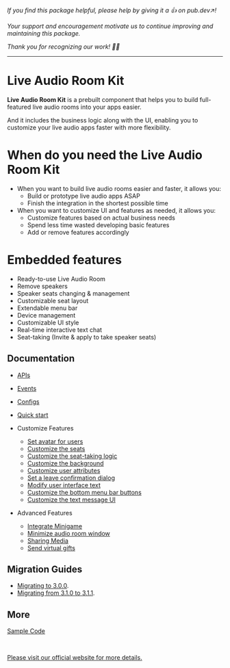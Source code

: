 *If you find this package helpful, please help by giving it a 👍 on pub.dev↗️!*

*Your support and encouragement motivate us to continue improving and maintaining this package.*

*Thank you for recognizing our work! 👏👏*

---

# Live Audio Room Kit

**Live Audio Room Kit** is a prebuilt component that helps you to build full-featured live audio rooms into your apps easier.

And it includes the business logic along with the UI, enabling you to customize your live audio apps faster with more flexibility.

# When do you need the Live Audio Room Kit

- When you want to build live audio rooms easier and faster, it allows you:
  - Build or prototype live audio apps ASAP
  - Finish the integration in the shortest possible time
- When you want to customize UI and features as needed, it allows you:
  - Customize features based on actual business needs
  - Spend less time wasted developing basic features
  - Add or remove features accordingly

# Embedded features

- Ready-to-use Live Audio Room
- Remove speakers
- Speaker seats changing & management
- Customizable seat layout
- Extendable menu bar
- Device management
- Customizable UI style
- Real-time interactive text chat
- Seat-taking (Invite & apply to take speaker seats)

## Documentation

- [APIs](https://pub.dev/documentation/zego_uikit_prebuilt_live_audio_room/latest/topics/APIs-topic.html)
- [Events](https://pub.dev/documentation/zego_uikit_prebuilt_live_audio_room/latest/topics/Events-topic.html)
- [Configs](https://pub.dev/documentation/zego_uikit_prebuilt_live_audio_room/latest/topics/Configs-topic.html)

- [Quick start](https://docs.zegocloud.com/article/15079)
- Customize Features
  - [Set avatar for users](https://docs.zegocloud.com/article/16259)
  - [Customize the seats](https://docs.zegocloud.com/article/16255)
  - [Customize the seat-taking logic](https://docs.zegocloud.com/article/16270)
  - [Customize the background](https://docs.zegocloud.com/article/16265)
  - [Customize user attributes](https://docs.zegocloud.com/article/16273)
  - [Set a leave confirmation dialog](https://docs.zegocloud.com/article/16284)
  - [Modify user interface text](https://docs.zegocloud.com/article/16279)
  - [Customize the bottom menu bar buttons](https://docs.zegocloud.com/article/16288)
  - [Customize the text message UI](https://docs.zegocloud.com/article/16292)
- Advanced Features
  - [Integrate Minigame](https://docs.zegocloud.com/article/16744)
  - [Minimize audio room window](https://docs.zegocloud.com/article/16179)
  - [Sharing Media](https://docs.zegocloud.com/article/16407)
  - [Send virtual gifts](https://docs.zegocloud.com/article/16819)

## Migration Guides

- [Migrating to 3.0.0](https://pub.dev/documentation/zego_uikit_prebuilt_live_audio_room/latest/topics/Migration_v3.x-topic.html#30).
- [Migrating from 3.1.0 to 3.1.1](https://pub.dev/documentation/zego_uikit_prebuilt_live_audio_room/latest/topics/Migration_v3.x-topic.html#311).

## More

[Sample Code](https://github.com/ZEGOCLOUD/zego_uikit_prebuilt_live_audio_room_example_flutter)

<br />

[Please visit our official website for more details.](https://docs.zegocloud.com/article/15073)
